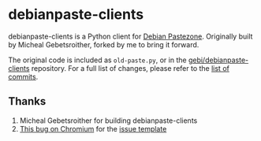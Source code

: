 # debianpaste-clients

debianpaste-clients is a Python client for [Debian Pastezone](https://paste.debian.net). Originally built by Micheal Gebetsroither, forked by me to bring it forward.

The original code is included as `old-paste.py`, or in the [gebi/debianpaste-clients](https://github.com/gebi/debianpaste-clients) repository. For a full list of changes, please refer to the [list of commits](https://github.com/bvanrijn/debianpaste-clients/commits).

## Thanks

1. Micheal Gebetsroither for building debianpaste-clients
2. [This bug on Chromium](https://bugs.chromium.org/p/chromium/issues/detail?id=621022) for the [issue template](https://github.com/bvanrijn/debianpaste-clients/issues/1)
